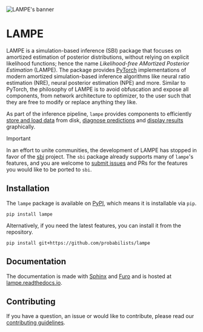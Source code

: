 ![LAMPE's banner](https://raw.githubusercontent.com/probabilists/lampe/master/docs/images/banner.svg)

# LAMPE

LAMPE is a simulation-based inference (SBI) package that focuses on amortized estimation of posterior distributions, without relying on explicit likelihood functions; hence the name *Likelihood-free AMortized Posterior Estimation* (LAMPE). The package provides [PyTorch](https://pytorch.org) implementations of modern amortized simulation-based inference algorithms like neural ratio estimation (NRE), neural posterior estimation (NPE) and more. Similar to PyTorch, the philosophy of LAMPE is to avoid obfuscation and expose all components, from network architecture to optimizer, to the user such that they are free to modify or replace anything they like.

As part of the inference pipeline, `lampe` provides components to efficiently [store and load data](lampe/data.py) from disk, [diagnose predictions](lampe/diagnostics/) and [display results](lampe/plots.py) graphically.

> [!IMPORTANT]
> In an effort to unite communities, the development of LAMPE has stopped in favor of the [sbi](https://github.com/sbi-dev/sbi) project. The `sbi` package already supports many of `lampe`'s features, and you are welcome to [submit issues](https://github.com/sbi-dev/sbi/issues) and PRs for the features you would like to be ported to `sbi`.

## Installation

The `lampe` package is available on [PyPI](https://pypi.org/project/lampe), which means it is installable via `pip`.

```
pip install lampe
```

Alternatively, if you need the latest features, you can install it from the repository.

```
pip install git+https://github.com/probabilists/lampe
```

## Documentation

The documentation is made with [Sphinx](https://www.sphinx-doc.org) and [Furo](https://github.com/pradyunsg/furo) and is hosted at [lampe.readthedocs.io](https://lampe.readthedocs.io).

## Contributing

If you have a question, an issue or would like to contribute, please read our [contributing guidelines](https://github.com/probabilists/lampe/blob/master/CONTRIBUTING.md).
